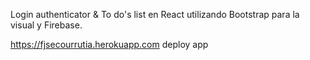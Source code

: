 Login authenticator & To do's list en React utilizando Bootstrap para la visual y Firebase.

https://fjsecourrutia.herokuapp.com  deploy app